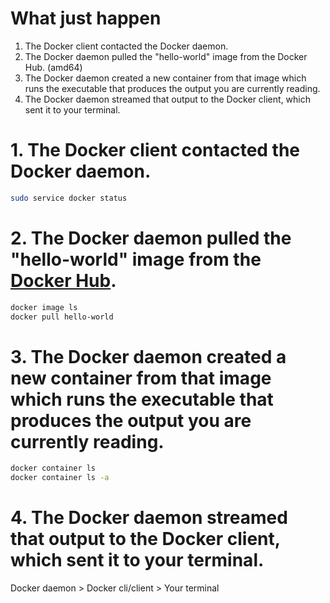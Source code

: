 # What just happen
1. The Docker client contacted the Docker daemon.
2. The Docker daemon pulled the "hello-world" image from the Docker Hub.
(amd64)
3. The Docker daemon created a new container from that image which runs the
executable that produces the output you are currently reading.
4. The Docker daemon streamed that output to the Docker client, which sent it
to your terminal.

# 1. The Docker client contacted the Docker daemon.
```bash
sudo service docker status
```

# 2. The Docker daemon pulled the "hello-world" image from the [Docker Hub](https://hub.docker.com/).
```bash
docker image ls
docker pull hello-world
```

# 3. The Docker daemon created a new container from that image which runs the executable that produces the output you are currently reading.
```bash
docker container ls
docker container ls -a
```

# 4. The Docker daemon streamed that output to the Docker client, which sent it to your terminal.
Docker daemon > Docker cli/client > Your terminal